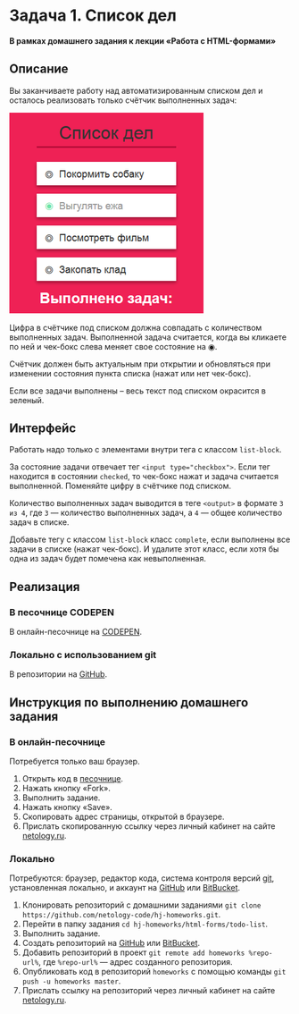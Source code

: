 # Задача 1. Список дел

#### В рамках домашнего задания к лекции «Работа с HTML-формами»

## Описание

Вы заканчиваете работу над автоматизированным списком дел и осталось реализовать только счётчик выполненных задач:

![Счётчик выполнения задач](./res/list.png)

Цифра в счётчике под списком должна совпадать с количеством выполненных задач. Выполненной задача считается, когда вы кликаете по ней и чек-бокс слева меняет свое состояние на ◉.

Счётчик должен быть актуальным при открытии и обновляться при изменении состояния пункта списка (нажат или нет чек-бокс).

Если все задачи выполнены – весь текст под списком окрасится в зеленый.

## Интерфейс

Работать надо только с элементами внутри тега с классом `list-block`.

За состояние задачи отвечает тег `<input type="checkbox">`. Если тег находится в состоянии `checked`, то чек-бокс нажат и задача считается выполненной. Поменяйте цифру в счётчике под списком.

Количество выполненных задач выводится в теге `<output>` в формате `3 из 4`, где `3` — количество выполненных задач, а `4` — общее количество задач в списке.

Добавьте тегу с классом `list-block` класс `complete`, если выполнены все задачи в списке (нажат чек-бокс). И удалите этот класс, если хотя бы одна из задач будет помечена как невыполненная.

## Реализация

### В песочнице CODEPEN

В онлайн-песочнице на [CODEPEN](https://codepen.io/solarrust/pen/VbzYXe).

### Локально с использованием git

В репозитории на [GitHub](https://github.com/netology-code/hj-homeworks/tree/master/html-forms/todo-list).

## Инструкция по выполнению домашнего задания

### В онлайн-песочнице

Потребуется только ваш браузер.

1. Открыть код в [песочнице](https://codepen.io/solarrust/pen/VbzYXe).
2. Нажать кнопку «Fork».
3. Выполнить задание.
4. Нажать кнопку «Save».
5. Скопировать адрес страницы, открытой в браузере.
6. Прислать скопированную ссылку через личный кабинет на сайте [netology.ru](http://netology.ru/).    

### Локально

Потребуются: браузер, редактор кода, система контроля версий [git](https://git-scm.com), установленная локально, и аккаунт на [GitHub](https://github.com/) или [BitBucket](https://bitbucket.org/).

1. Клонировать репозиторий с домашними заданиями `git clone https://github.com/netology-code/hj-homeworks.git`.
2. Перейти в папку задания `cd hj-homeworks/html-forms/todo-list`.
3. Выполнить задание.
4. Создать репозиторий на [GitHub](https://github.com/) или [BitBucket](https://bitbucket.org/).
5. Добавить репозиторий в проект `git remote add homeworks %repo-url%`, где `%repo-url%` — адрес созданного репозитория.
6. Опубликовать код в репозиторий `homeworks` с помощью команды `git push -u homeworks master`.
7. Прислать ссылку на репозиторий через личный кабинет на сайте [netology.ru](http://netology.ru/).
